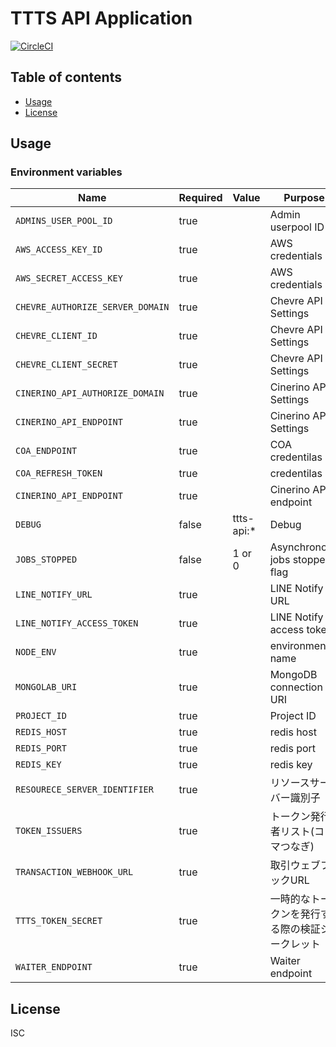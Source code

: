 # TTTS API Application

[![CircleCI](https://circleci.com/gh/tokyo-tower/api.svg?style=svg)](https://circleci.com/gh/tokyo-tower/api)

## Table of contents

* [Usage](#usage)
* [License](#license)

## Usage

### Environment variables

| Name                             | Required | Value      | Purpose                                        |
| -------------------------------- | -------- | ---------- | ---------------------------------------------- |
| `ADMINS_USER_POOL_ID`            | true     |            | Admin userpool ID                              |
| `AWS_ACCESS_KEY_ID`              | true     |            | AWS credentials                                |
| `AWS_SECRET_ACCESS_KEY`          | true     |            | AWS credentials                                |
| `CHEVRE_AUTHORIZE_SERVER_DOMAIN` | true     |            | Chevre API Settings                            |
| `CHEVRE_CLIENT_ID`               | true     |            | Chevre API Settings                            |
| `CHEVRE_CLIENT_SECRET`           | true     |            | Chevre API Settings                            |
| `CINERINO_API_AUTHORIZE_DOMAIN`  | true     |            | Cinerino API Settings                          |
| `CINERINO_API_ENDPOINT`          | true     |            | Cinerino API Settings                          |
| `COA_ENDPOINT`                   | true     |            | COA credentilas                                |
| `COA_REFRESH_TOKEN`              | true     |            | credentilas                                    |
| `CINERINO_API_ENDPOINT`          | true     |            | Cinerino API endpoint                          |
| `DEBUG`                          | false    | ttts-api:* | Debug                                          |
| `JOBS_STOPPED`                   | false    | 1 or 0     | Asynchronous jobs stopped flag                 |
| `LINE_NOTIFY_URL`                | true     |            | LINE Notify URL                                |
| `LINE_NOTIFY_ACCESS_TOKEN`       | true     |            | LINE Notify access token                       |
| `NODE_ENV`                       | true     |            | environment name                               |
| `MONGOLAB_URI`                   | true     |            | MongoDB connection URI                         |
| `PROJECT_ID`                     | true     |            | Project ID                                     |
| `REDIS_HOST`                     | true     |            | redis host                                     |
| `REDIS_PORT`                     | true     |            | redis port                                     |
| `REDIS_KEY`                      | true     |            | redis key                                      |
| `RESOURECE_SERVER_IDENTIFIER`    | true     |            | リソースサーバー識別子                         |
| `TOKEN_ISSUERS`                  | true     |            | トークン発行者リスト(コンマつなぎ)             |
| `TRANSACTION_WEBHOOK_URL`        | true     |            | 取引ウェブフックURL                            |
| `TTTS_TOKEN_SECRET`              | true     |            | 一時的なトークンを発行する際の検証シークレット |
| `WAITER_ENDPOINT`                | true     |            | Waiter endpoint                                |

## License

ISC
